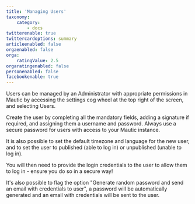 ```yaml
---
title: 'Managing Users'
taxonomy:
    category:
        - docs
twitterenable: true
twittercardoptions: summary
articleenabled: false
orgaenabled: false
orga:
    ratingValue: 2.5
orgaratingenabled: false
personenabled: false
facebookenable: true
---
```


Users can be managed by an Administrator with appropriate permissions in Mautic by accessing the settings cog wheel at the top right of the screen, and selecting Users.

Create the user by completing all the mandatory fields, adding a signature if required, and assigning them a username and password.  Always use a secure password for users with access to your Mautic instance.

It is also possible to set the default timezone and language for the new user, and to set the user to published (able to log in) or unpublished (unable to log in).

You will then need to provide the login credentials to the user to allow them to log in - ensure you do so in a secure way!

It's also possible to flag the option "Generate random password and send an email with credentials to user", a password will be automatically generated and an email with credentials will be sent to the user.